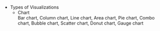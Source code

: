 * Types of Visualizations
  - Chart <br/>
     Bar chart, Column chart, Line chart, Area chart, Pie chart, Combo chart, Bubble chart, Scatter chart, Donut chart, Gauge chart
